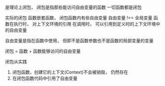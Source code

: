 是理论上闭包，
闭包是指那些能访问自由变量的函数 
一切函数都是闭包

实际的闭包 
  函数嵌套函数， 闭包函数内有些自由变量
  自由变量 !== 全局变量
  函数在执行时， 对上下文环境的引用
  在调用时， 可以引用到定义时的上下文环境中的自由变量

自由变量是指在函数中使用， 但即不是函数参数也不是函数的局部变量的变量

闭包 =  函数 + 函数能够访问的自由变量

闭包从实践
  1. 闭包函数，创建它的上下文(Context)不会被销毁， 仍然存在
  2. 在闭包函数代码中引用了自由变量
